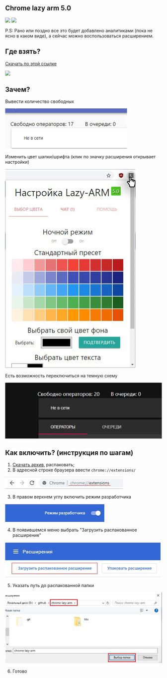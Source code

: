 ## Chrome lazy arm 5.0

![](https://img.shields.io/badge/version-5.0-green) ![](https://img.shields.io/badge/build-passing-brightgreen)

P.S: Рано или поздно все это будет добавлено аналитиками (пока не ясно в каком виде), а сейчас можно воспользоваться расширением.

## Где взять?
[Скачать по этой ссылке](https://github.com/JustMonk/chrome-lazy-arm/releases/download/5.0/chrome-lazy-arm-5.rar)

![](screenshoot/demo.jpg)


## Зачем?

Вывести количество свободных

![](screenshoots/free.jpg)

Изменить цвет шапки/шрифта (клик по значку расширения открывает настройки)

![](screenshoots/settings5.jpg)

Есть возможность переключиться на темную схему

![](screenshoots/dark.jpg)

## Как включить? (инструкция по шагам)

1) [Скачать архив](https://github.com/JustMonk/chrome-lazy-arm/releases/download/5.0/chrome-lazy-arm-5.rar), распаковать;
2) В адресной строке браузера ввести `chrome://extensions/`

![](screenshoots/chrome_extensions_path.jpg)

3) В правом верхнем углу включить режим разработчика

![](screenshoots/dev_mode.jpg)

4) В появившемся меню выбрать "Загрузить распакованное расширение"

![](screenshoots/upload_ext.jpg)

5) Указать путь до распакованной папки

![](screenshoots/path.jpg)

6) Готово
